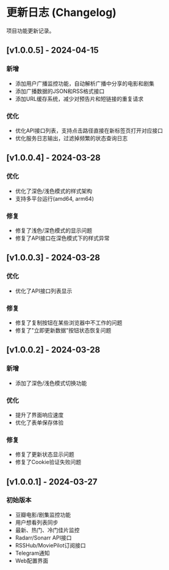 # 更新日志 (Changelog)

项目功能更新记录。

## [v1.0.0.5] - 2024-04-15

### 新增
- 添加用户广播监控功能，自动解析广播中分享的电影和剧集
- 添加广播数据的JSON和RSS格式接口
- 添加URL缓存系统，减少对预告片和短链接的重复请求

### 优化
- 优化API接口列表，支持点击路径直接在新标签页打开对应接口
- 优化服务日志输出，过滤掉频繁的状态查询日志

## [v1.0.0.4] - 2024-03-28

### 优化
- 优化了深色/浅色模式的样式架构
- 支持多平台运行(amd64, arm64)

### 修复
- 修复了浅色/深色模式的显示问题
- 修复了API接口在深色模式下的样式异常

## [v1.0.0.3] - 2024-03-28

### 优化
- 优化了API接口列表显示

### 修复
- 修复了复制按钮在某些浏览器中不工作的问题
- 修复了"立即更新数据"按钮状态恢复问题

## [v1.0.0.2] - 2024-03-28

### 新增
- 添加了深色/浅色模式切换功能

### 优化
- 提升了界面响应速度
- 优化了表单保存体验

### 修复
- 修复了更新状态显示问题
- 修复了Cookie验证失败问题

## [v1.0.0.1] - 2024-03-27

### 初始版本
- 豆瓣电影/剧集监控功能
- 用户想看列表同步
- 最新、热门、冷门佳片监控
- Radarr/Sonarr API接口
- RSSHub/MoviePilot订阅接口
- Telegram通知
- Web配置界面 